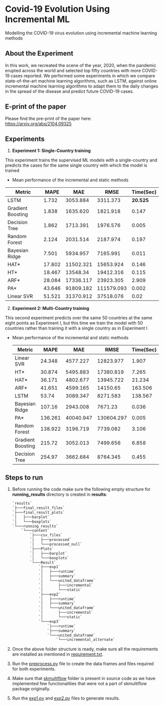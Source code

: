 # Covid-19 Evolution Using Incremental ML

Modelling the COVID-19 virus evolution using incremental machine learning methods



## About the Experiment
In this work, we recreated the scene of the year, 2020, when the pandemic erupted across the world and selected top fifty countries with more COVID-19 cases reported. We performed some experiments in which we compare state-of-the-art machine learning algorithms, such as LSTM, against online incremental machine learning algorithms to adapt them to the daily changes in the spread of the disease and predict future COVID-19 cases.



## E-print of the paper

Please find the pre-print of the paper here: https://arxiv.org/abs/2104.09325



## Experiments

1. **Experiment 1: Single-Country training**

This experiment trains the supervised ML models with a single-country and predicts the cases for the same single country with which the model is trained

* Mean performance of the incremental and static methods 


| Metric            | MAPE   | MAE       | RMSE       | Time(Sec)  |
| ----------------- | ------ | --------- | ---------- | ---------- |
| LSTM              | 1.732  | 3053.884  | 3311.373   | **20.525** |
| Gradient Boosting | 1.838  | 1635.620  | 1821.918   | 0.147      |
| Decision Tree     | 1.862  | 1713.391  | 1976.576   | 0.005      |
| Random Forest     | 2.124  | 2031.514  | 2187.974   | 0.197      |
| Bayesian Ridge    | 7.501  | 5934.957  | 7165.991   | 0.011      |
| HAT*              | 17.802 | 11502.321 | 15653.924  | 0.146      |
| HT*               | 18.467 | 13548.34  | 19412.316  | 0.115      |
| ARF*              | 28.084 | 17336.117 | 23923.305  | 2.909      |
| PA*               | 43.646 | 91809.182 | 111579.093 | 0.002      |
| Linear SVR        | 51.521 | 31370.912 | 37518.076  | 0.02       |



2. **Experiment 2: Multi-Country training**

This second experiment predicts over the same 50 countries at the same eight points as Experiment I, but this time we
train the model with 50 countries rather than training it with a single country as in Experiment I

* Mean performance of the incremental and static methods

  | Metric            | MAPE    | MAE       | RMSE       | Time(Sec) |
  | ----------------- | ------- | --------- | ---------- | --------- |
  | Linear SVR        | 24.348  | 4577.227  | 12823.977  | 1.907     |
  | HT*               | 30.874  | 5495.883  | 17380.819  | 7.265     |
  | HAT*              | 36.171  | 4802.677  | 13945.722  | 21.234    |
  | ARF*              | 41.651  | 4599.165  | 14150.65   | 163.506   |
  | LSTM              | 53.74   | 3089.347  | 8271.583   | 138.567   |
  | Bayesian Ridge    | 107.16  | 2943.008  | 7671.23    | 0.036     |
  | PA*               | 136.261 | 40040.947 | 130604.297 | 0.005     |
  | Random Forest     | 138.922 | 3196.719  | 7739.082   | 3.106     |
  | Gradient Boosting | 215.72  | 3052.013  | 7499.656   | 6.858     |
  | Decision Tree     | 254.97  | 3662.684  | 8764.345   | 0.455     |



## Steps to run

1. Before running the code make sure the following empty structure for **running_results** directory is created in **results**:

   ```bash
   `results`
   `├───final_result_files`
   `├───final_result_plots`
   `│   ├───barplot`
   `│   └───boxplots`
   `└───running_results`
       `└───content`
           `├───csv_files`
           `│   ├───processed`
           `│   └───processed_null`
           `├───Plots`
           `│   ├───barplot`
           `│   └───boxplots`
           `└───Result`
               `├───exp1`
               `│   ├───runtime`
               `│   ├───summary`
               `│   └───united_dataframe`
               `│       ├───incremental`
               `│       └───static`
               `├───exp2`
               `│   ├───runtime`
               `│   ├───summary`
               `│   └───united_dataframe`
               `│       ├───incremental`
               `│       └───static`
               `└───exp3`
                   `├───runtime`
                   `├───summary`
                   `└───united_dataframe`
                       `└───incremental_alternate`
   ```

2. Once the above folder structure is ready, make sure all the requirements are installed as mentioned in [requirement.txt](requirement.txt).

3. Run the  [preprocess.py](src/preprocess.py) file to create the data frames and files required for both experiments.

4. Make sure that  [skmultiflow](src/skmultiflow/src) folder is present in source code as we have implemented few functionalities that were not a part of skmultiflow package originally.

5. Run the  [exp1.py](src/exp1.py)  and  [exp2.py](src/exp2.py)  files to generate results.
